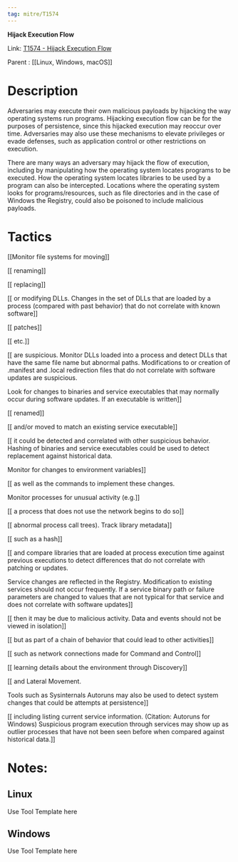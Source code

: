 ```yaml
---
tag: mitre/T1574
---
```


**Hijack Execution Flow**

Link: [T1574 - Hijack Execution Flow](https://attack.mitre.org/techniques/T1574)

Parent : [[Linux, Windows, macOS]]


# Description

Adversaries may execute their own malicious payloads by hijacking the way operating systems run programs. Hijacking execution flow can be for the purposes of persistence, since this hijacked execution may reoccur over time. Adversaries may also use these mechanisms to elevate privileges or evade defenses, such as application control or other restrictions on execution.

There are many ways an adversary may hijack the flow of execution, including by manipulating how the operating system locates programs to be executed. How the operating system locates libraries to be used by a program can also be intercepted. Locations where the operating system looks for programs/resources, such as file directories and in the case of Windows the Registry, could also be poisoned to include malicious payloads.

# Tactics


[[Monitor file systems for moving]]

[[ renaming]]

[[ replacing]]

[[ or modifying DLLs. Changes in the set of DLLs that are loaded by a process (compared with past behavior) that do not correlate with known software]]

[[ patches]]

[[ etc.]]

[[ are suspicious. Monitor DLLs loaded into a process and detect DLLs that have the same file name but abnormal paths. Modifications to or creation of .manifest and .local redirection files that do not correlate with software updates are suspicious.

Look for changes to binaries and service executables that may normally occur during software updates. If an executable is written]]

[[ renamed]]

[[ and/or moved to match an existing service executable]]

[[ it could be detected and correlated with other suspicious behavior. Hashing of binaries and service executables could be used to detect replacement against historical data.

Monitor for changes to environment variables]]

[[ as well as the commands to implement these changes.

Monitor processes for unusual activity (e.g.]]

[[ a process that does not use the network begins to do so]]

[[ abnormal process call trees). Track library metadata]]

[[ such as a hash]]

[[ and compare libraries that are loaded at process execution time against previous executions to detect differences that do not correlate with patching or updates.

Service changes are reflected in the Registry. Modification to existing services should not occur frequently. If a service binary path or failure parameters are changed to values that are not typical for that service and does not correlate with software updates]]

[[ then it may be due to malicious activity. Data and events should not be viewed in isolation]]

[[ but as part of a chain of behavior that could lead to other activities]]

[[ such as network connections made for Command and Control]]

[[ learning details about the environment through Discovery]]

[[ and Lateral Movement.

Tools such as Sysinternals Autoruns may also be used to detect system changes that could be attempts at persistence]]

[[ including listing current service information. (Citation: Autoruns for Windows) Suspicious program execution through services may show up as outlier processes that have not been seen before when compared against historical data.]]


# Notes:

## Linux

Use Tool Template here

## Windows

Use Tool Template here